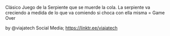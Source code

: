 Clásico Juego de la Serpiente que se muerde la cola.
La serpiente va creciendo a medida de lo que va comiendo
si choca con ella misma = Game Over

by @viajatech 
Social Media; 
https://linktr.ee/viajatech
